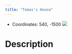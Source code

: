 ```yaml
---
title: "Tomas's House"
---
```

- Coordinates: 540, -1500
![](BNB-Survival/images/2023-02-07_12.58.22.png)
# Description
